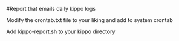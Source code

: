 #Report that emails daily kippo logs 

Modify the crontab.txt file to your liking and add to system crontab 


Add kippo-report.sh to your kippo directory

